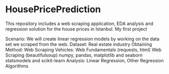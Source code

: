 # HousePricePrediction
This repository includes a web scraping application, EDA analysis and regression solution for the house prices in Istanbul. My first project

Scenario:
We will create linear regression models by working on the data set we scraped from the web.
Dataset: Real estate industry
Obtaining Method: Web Scraping
Vehicles:
Web Fundamentals (requests, html)
Web Scraping (beautifulsoup)
numpy, pandas, matplotlib and seaborn
statsmodels and scikit-learn
Analysis:
Linear Regression, Other Regression Algorithms
